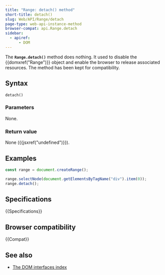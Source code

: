 ```yaml
---
title: "Range: detach() method"
short-title: detach()
slug: Web/API/Range/detach
page-type: web-api-instance-method
browser-compat: api.Range.detach
sidebar:
  - apiref:
      - DOM
---
```


The **`Range.detach()`** method does nothing. It used to
disable the {{domxref("Range")}} object and enable the browser to release associated
resources. The method has been kept for compatibility.

## Syntax

```js-nolint
detach()
```

### Parameters

None.

### Return value

None ({{jsxref("undefined")}}).

## Examples

```js
const range = document.createRange();

range.selectNode(document.getElementsByTagName("div").item(0));
range.detach();
```

## Specifications

{{Specifications}}

## Browser compatibility

{{Compat}}

## See also

- [The DOM interfaces index](/en-US/docs/Web/API/Document_Object_Model)
